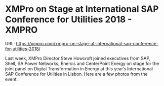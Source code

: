# XMPro on Stage at International SAP Conference for Utilities 2018 - XMPRO

URL: https://xmpro.com/xmpro-on-stage-at-international-sap-conference-for-utilities-2018/

Last week, XMPro Director Steve Howcroft joined executives from SAP, Shell, SA Power Networks, Enersis and CenterPoint Energy on stage for the joint panel on Digital Transformation in Energy at this year’s International SAP Conference for Utilities in Lisbon.
Here are a few photos from the event: